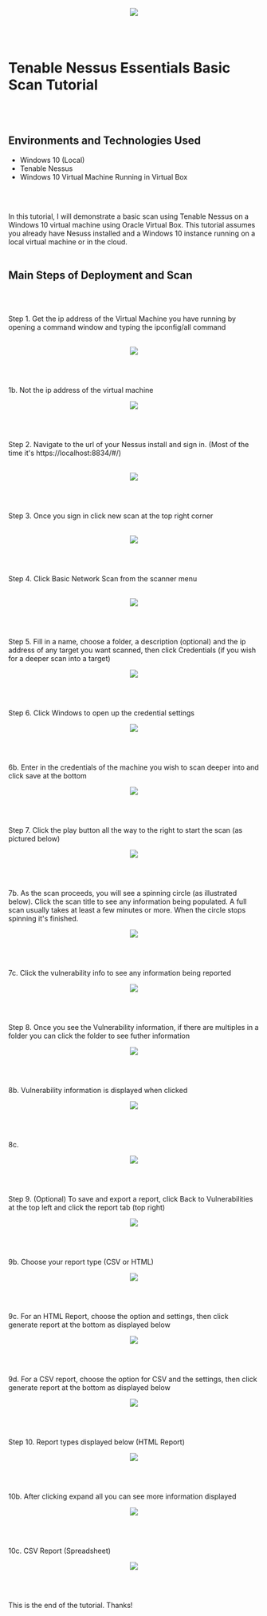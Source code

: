 <p align="center">
<img src="https://imgur.com/pS68rrA.png alt="Traffic Examination"/>
</p>
<br />
<br />
 
<h1>Tenable Nessus Essentials Basic Scan Tutorial</h1>
<br />
<br />


<h2>Environments and Technologies Used</h2>

- Windows 10 (Local)
- Tenable Nessus 
- Windows 10 Virtual Machine Running in Virtual Box
<br />
<br />


In this tutorial, I will demonstrate a basic scan using Tenable Nessus on a Windows 10 virtual machine using Oracle Virtual Box. This tutorial assumes you already have Nesuss installed and a Windows 10 instance running on a local virtual machine or in the cloud.
<br />
<br />

<h2>Main Steps of Deployment and Scan</h2>
<br />
<br />


Step 1. Get the ip address of the Virtual Machine you have running by opening a command window and typing the ipconfig/all command
<br />
<br />

<p align="center">
<img src="https://imgur.com/g84UVyf.png alt="Traffic Examination"/>
</p>
<br />
<br />

1b. Not the ip address of the virtual machine
<p align="center">
<img src="https://imgur.com/57qhqzY.png alt="Traffic Examination"/>
</p>
<br />
<br />
 

Step 2. Navigate to the url of your Nessus install and sign in. (Most of the time it's https://localhost:8834/#/)
<br />
<br />

<p align="center">
<img src="https://imgur.com/b7Kc2cl.png alt="Traffic Examination"/>
</p>
<br />
<br />

Step 3. Once you sign in click new scan at the top right corner
<br />
<br />

<p align="center">
<img src="https://imgur.com/qRo4PuU.png alt="Traffic Examination"/>
</p>
<br />
<br />


Step 4. Click Basic Network Scan from the scanner menu 
<br />
<br />

<p align="center">
<img src="https://imgur.com/lJtCGxb.png alt="Traffic Examination"/>
</p>
<br />
<br />

Step 5. Fill in a name, choose a folder, a description (optional) and the ip address of any target you want scanned, then click Credentials (if you wish for a deeper scan into a target)

<p align="center">
<img src="https://imgur.com/1npWpsm.png alt="Traffic Examination"/>
</p>
<br />
<br />


Step 6. Click Windows to open up the credential settings

<p align="center">
<img src="https://imgur.com/aVqTtNd.png alt="Traffic Examination"/>
</p>
<br />
<br />



6b. Enter in the credentials of the machine you wish to scan deeper into and click save at the bottom 

<p align="center">
<img src="https://imgur.com/vLsOX37.png alt="Traffic Examination"/>
</p>
<br />
<br />


Step 7. Click the play button all the way to the right to start the scan (as pictured below)

<p align="center">
<img src="https://imgur.com/wDedJFe.png alt="Traffic Examination"/>
</p>
<br />
<br />

7b. As the scan proceeds, you will see a spinning circle (as illustrated below). Click the scan title to see any information being populated. A full scan usually takes at least a few minutes or more. When the circle stops spinning it's finished.

<p align="center">
<img src="https://imgur.com/7efNG06.png alt="Traffic Examination"/>
</p>
<br />
<br />


7c. Click the vulnerability info to see any information being reported

<p align="center">
<img src="https://imgur.com/VbP9hsm.png alt="Traffic Examination"/>
</p>
<br />
<br />


Step 8. Once you see the Vulnerability information, if there are multiples in a folder you can click the folder to see futher information

<p align="center">
<img src="https://imgur.com/R0Eq4bn.png alt="Traffic Examination"/>
</p>
<br />
<br />


8b. Vulnerability information is displayed when clicked 

<p align="center">
<img src="https://imgur.com/wjEPj7X.png alt="Traffic Examination"/>
</p>
<br />
<br />

8c.

<p align="center">
<img src="https://imgur.com/bNQEeZJ.png alt="Traffic Examination"/>
</p>
<br />
<br />


Step 9. (Optional) To save and export a report, click Back to Vulnerabilities at the top left and click the report tab (top right)

<p align="center">
<img src="https://imgur.com/rloHmAt.png alt="Traffic Examination"/>
</p>
<br />
<br />

9b. Choose your report type (CSV or HTML)

<p align="center">
<img src="https://imgur.com/YlWSPYC.png alt="Traffic Examination"/>
</p>
<br />
<br />



9c. For an HTML Report, choose the option and settings, then click generate report at the bottom as displayed below 

<p align="center">
<img src="https://imgur.com/YlWSPYC.png alt="Traffic Examination"/>
</p>
<br />
<br />


9d. For a CSV report, choose the option for CSV and the settings, then click generate report at the bottom as displayed below

<p align="center">
<img src="https://imgur.com/dzcDnSV.png alt="Traffic Examination"/>
</p>
<br />
<br />


Step 10. Report types displayed below (HTML Report)

<p align="center">
<img src="https://imgur.com/80Cf6mZ.png alt="Traffic Examination"/>
</p>
<br />
<br />


10b. After clicking expand all you can see more information displayed 

<p align="center">
<img src="https://imgur.com/LpcGQ1j.png alt="Traffic Examination"/>
</p>
<br />
<br />


10c. CSV Report (Spreadsheet)

<p align="center">
<img src="https://imgur.com/2G04K3v.png alt="Traffic Examination"/>
</p>
<br />
<br />

This is the end of the tutorial. Thanks!

